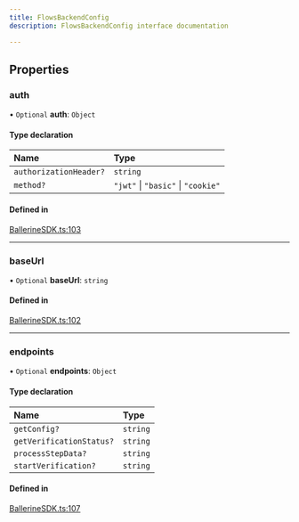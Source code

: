 ```yaml
---
title: FlowsBackendConfig
description: FlowsBackendConfig interface documentation

---
```


## Properties

### auth

• `Optional` **auth**: `Object`

#### Type declaration

| Name                   | Type                               |
| :--------------------- | :--------------------------------- |
| `authorizationHeader?` | `string`                           |
| `method?`              | `"jwt"` \| `"basic"` \| `"cookie"` |

#### Defined in

[BallerineSDK.ts:103](https://github.com/ballerine-io/ballerine/blob/dev/sdks/web-ui-sdk/src/types/BallerineSDK.ts#L103)

---

### baseUrl

• `Optional` **baseUrl**: `string`

#### Defined in

[BallerineSDK.ts:102](https://github.com/ballerine-io/ballerine/blob/dev/sdks/web-ui-sdk/src/types/BallerineSDK.ts#L102)

---

### endpoints

• `Optional` **endpoints**: `Object`

#### Type declaration

| Name                     | Type     |
| :----------------------- | :------- |
| `getConfig?`             | `string` |
| `getVerificationStatus?` | `string` |
| `processStepData?`       | `string` |
| `startVerification?`     | `string` |

#### Defined in

[BallerineSDK.ts:107](https://github.com/ballerine-io/ballerine/blob/dev/sdks/web-ui-sdk/src/types/BallerineSDK.ts#L107)
